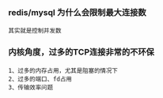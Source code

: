 ### redis/mysql 为什么会限制最大连接数
    其实就是控制并发数
    
### 内核角度，过多的TCP连接非常的不环保
    1、过多的内存占用，尤其是阻塞的情况下
    2、过多的端口、fd占用
    3、传输效率问题